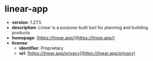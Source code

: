 # linear-app

- **version**: 1.27.5
- **description**: Linear is a purpose-built tool for planning and building products
- **homepage**: [https://linear.app/](https://linear.app/)
- **license**:
  - **identifier**: Proprietary
  - **url**: [https://linear.app/privacy](https://linear.app/privacy)

